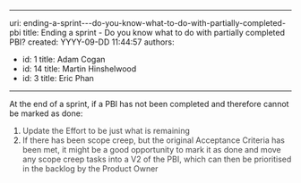 

---
uri: ending-a-sprint---do-you-know-what-to-do-with-partially-completed-pbi
title: Ending a sprint - Do you know what to do with partially completed PBI?
created: YYYY-09-DD 11:44:57
authors:
  - id: 1
    title: Adam Cogan
  - id: 14
    title: Martin Hinshelwood
  - id: 3
    title: Eric Phan
---




<span class='intro'> 
  At the end of a sprint, if a PBI has not been completed and therefore cannot be marked as done&#58;&#160;<br> </span>

<ol><li>​​<span style="color&#58;#444444;">​Update the Effort to be just what is remaining</span><br></li><li><font color="#444444">If there has been scope creep, but the original Acceptance Criteria has been met, it might be a good opportunity to mark it as done and move any scope creep tasks into a V2 of the PBI, which can then be prioritised in the backlog by the Product Owner</font></li></ol><br>



